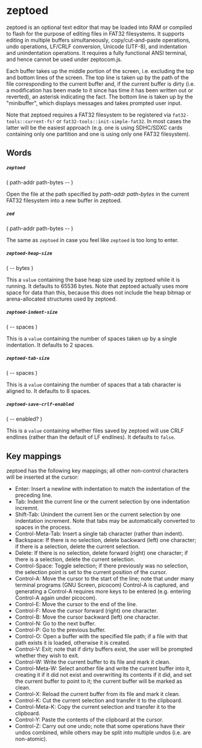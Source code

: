 # zeptoed

zeptoed is an optional text editor that may be loaded into RAM or compiled to flash for the purpose of editing files in FAT32 filesystems. It supports editing in multiple buffers simultaneously, copy/cut-and-paste operations, undo operations, LF/CRLF conversion, Unicode (UTF-8), and indentation and unindentation operations. It requires a fully functional ANSI terminal, and hence cannot be used under zeptocom.js.

Each buffer takes up the middle portion of the screen, i.e. excluding the top and bottom lines of the screen. The top line is taken up by the path of the file corresponding to the current buffer and, if the current buffer is dirty (i.e. a modification has been made to it since has time it has been written out or reverted), an asterisk indicating the fact. The bottom line is taken up by the "minibuffer", which displays messages and takes prompted user input.

Note that zeptoed requires a FAT32 filesystem to be registered via `fat32-tools::current-fs!` or `fat32-tools::init-simple-fat32`. In most cases the latter will be the easiest approach (e.g. one is using SDHC/SDXC cards containing only one partition and one is using only one FAT32 filesystem).

## Words

##### `zeptoed`
( path-addr path-bytes -- )

Open the file at the path specified by *path-addr* *path-bytes* in the current FAT32 filesystem into a new buffer in zeptoed.

##### `zed`
( path-addr path-bytes -- )

The same as `zeptoed` in case you feel like `zeptoed` is too long to enter.

##### `zeptoed-heap-size`
( -- bytes )

This a `value` containing the base heap size used by zeptoed while it is running. It defaults to 65536 bytes. Note that zeptoed actually uses more space for data than this, because this does not include the heap bitmap or arena-allocated structures used by zeptoed.

##### `zeptoed-indent-size`
( -- spaces )

This is a `value` containing the number of spaces taken up by a single indentation. It defaults to 2 spaces.

##### `zeptoed-tab-size`
( -- spaces )

This is a `value` containing the number of spaces that a tab character is aligned to. It defaults to 8 spaces.

##### `zeptoed-save-crlf-enabled`
( -- enabled? )

This is a `value` containing whether files saved by zeptoed will use CRLF endlines (rather than the default of LF endlines). It defaults to `false`.

## Key mappings

zeptoed has the following key mappings; all other non-control characters will be inserted at the cursor:

* Enter: Insert a newline with indentation to match the indentation of the preceding line.
* Tab: Indent the current line or the current selection by one indentation incremnt.
* Shift-Tab: Unindent the current lien or the current selection by one indentation increment. Note that tabs may be automatically converted to spaces in the process.
* Control-Meta-Tab: Insert a single tab character (rather than indent).
* Backspace: If there is no selection, delete backward (left) one character; if there is a selection, delete the current selection.
* Delete: If there is no selection, delete forward (right) one character; if there is a selection, delete the current selection.
* Control-Space: Toggle selection; if there previously was no selection, the selection point is set to the current position of the cursor.
* Control-A: Move the cursor to the start of the line; note that under many terminal programs (GNU Screen, picocom) Control-A is captured, and generating a Control-A requires more keys to be entered (e.g. entering Control-A again under picocom).
* Control-E: Move the cursor to the end of the line.
* Control-F: Move the cursor forward (right) one character.
* Control-B: Move the cursor backward (left) one character.
* Control-N: Go to the next buffer.
* Control-P: Go to the previous buffer.
* Control-O: Open a buffer with the specified file path; if a file with that path exists it is loaded, otherwise it is created.
* Control-V: Exit; note that if dirty buffers exist, the user will be prompted whether they wish to exit.
* Control-W: Write the current buffer to its file and mark it clean.
* Control-Meta-W: Select another file and write the current buffer into it, creating it if it did not exist and overwriting its contents if it did, and set the current buffer to point to it; the current buffer will be marked as clean.
* Control-X: Reload the current buffer from its file and mark it clean.
* Control-K: Cut the current selection and transfer it to the clipboard.
* Control-Meta-K: Copy the current selection and transfer it to the clipboard.
* Control-Y: Paste the contents of the clipboard at the cursor.
* Control-Z: Carry out one undo; note that some operations have their undos combined, while others may be split into multiple undos (i.e. are non-atomic).
